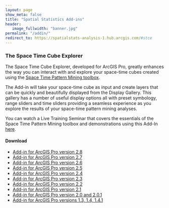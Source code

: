 ```yaml
---
layout: page
show_meta: false
title: "Spatial Statistics Add-ins"
header:
   image_fullwidth: "banner.jpg"
permalink: "/addin/"
redirect_to: https://spatialstats-analysis-1.hub.arcgis.com/#stce
---
```


### The Space Time Cube Explorer

The Space Time Cube Explorer, developed for ArcGIS Pro, greatly enhances the way you can interact with and explore your space-time cubes created using the [Space Time Pattern Mining toolbox](http://pro.arcgis.com/en/pro-app/tool-reference/space-time-pattern-mining/an-overview-of-the-space-time-pattern-mining-toolbox.htm).  

The Add-in will take your space-time cube as input and create layers that can be quickly and beautifully displayed from the Display Gallery.  This gallery has a number of useful display options all with preset symbology, range sliders and time sliders providing a seamless experience as you explore the results of your space-time pattern mining analyses.

You can watch a Live Training Seminar that covers the essentials of the Space Time Pattern Mining toolbox and demonstrations using this Add-In [here](https://www.esri.com/training/catalog/57b3c46754c097bb74d3e6c3/space-time-pattern-mining:-a-new-frontier-in-spatial-analysis/).


#### Download
* [Add-in for ArcGIS Pro version 2.8](https://angp.maps.arcgis.com/home/item.html?id=68df3c322b4841b697c54758d01e0c20)
* [Add-in for ArcGIS Pro version 2.7](https://angp.maps.arcgis.com/home/item.html?id=dea0df7731d242388cd29bcd2c24b986)
* [Add-in for ArcGIS Pro version 2.6](https://www.arcgis.com/home/item.html?id=da3932902bdb48679ac2bd99c3747fb1)
* [Add-in for ArcGIS Pro version 2.5](https://www.arcgis.com/home/item.html?id=11b5852c19f041f6b0852ac8341d5a7e)
* [Add-in for ArcGIS Pro version 2.4](https://arcgis.com/home/item.html?id=1878089135494821a85cacbc90bf0895)
* [Add-in for ArcGIS Pro version 2.3](https://www.arcgis.com/home/item.html?id=2c1ba92e8f4841cbae2fd26fe25e3756)
* [Add-in for ArcGIS Pro version 2.2](https://www.arcgis.com/home/item.html?id=a4d3f239cda6404f8ef3e57e7000ad05)
* [Add-in for ArcGIS Pro version 2.1](https://www.arcgis.com/home/item.html?id=7327ef8dbd134b5287921e2ad8ae9637)
* [Add-in for ArcGIS Pro version 2.0 and 2.0.1](https://www.arcgis.com/home/item.html?id=48ae6a1ef387451cbc004c9f7a24ae03)
* [Add-in for ArcGIS Pro versions 1.3, 1.4, 1.4.1](https://www.arcgis.com/home/item.html?id=34726d4aa82149eb9a3ab283f9106f3b)
